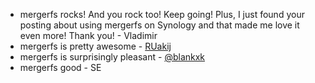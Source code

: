 - mergerfs rocks! And you rock too! Keep going! Plus, I just found your posting about using mergerfs on Synology and that made me love it even more! Thank you! - Vladimir
- mergerfs is pretty awesome - [RUakij](https://www.reddit.com/r/homelab/comments/109rka2/comment/j401lyc/?utm_source=reddit&utm_medium=web2x&context=3)
- mergerfs is surprisingly pleasant - [@blankxk](https://twitter.com/blankxk/status/1619385944578347008)
- mergerfs good - SE

